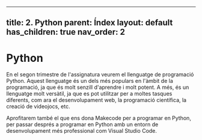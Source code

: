 
---
title: 2. Python
parent: Índex
layout: default
has_children: true
nav_order: 2
---

# Python

En el segon trimestre de l'assignatura veurem el llenguatge de programació Python. Aquest llenguatge és un dels més populars en l'àmbit de la programació, ja que és molt senzill d'aprendre i molt potent. A més, és un llenguatge molt versàtil, ja que es pot utilitzar per a moltes tasques diferents, com ara el desenvolupament web, la programació científica, la creació de videojocs, etc.

Aprofitarem també el que ens dona Makecode per a programar en Python, per passar després a programar en Python amb un entorn de desenvolupament més professional com Visual Studio Code.